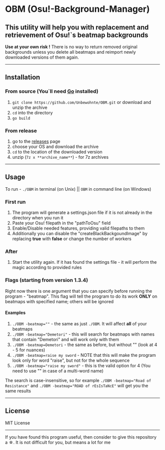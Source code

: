 # OBM (Osu!-Background-Manager)

## This utility will help you with replacement and retrievement of Osu!`s beatmap backgrounds

**Use at your own risk !**
There is no way to return removed original backgrounds unless you delete all beatmaps and reimport newly downloaded versions of them again.  

---

## Installation 

### From source (You`ll need [Go](https://golang.org/dl/) installed)
1. `git clone https://github.com/Unbewohnte/OBM.git` or download and unzip the archive
2. `cd` into the directory
3. `go build`

### From release
1. go to the [releases](https://github.com/Unbewohnte/OBM/releases) page
2. choose your OS and download the archive
3. `cd` to the location of the downloaded version
4. unzip (`7z x **archive_name**`) - for 7z archives

---

## Usage
To run - `./OBM` in terminal (on Unix) || `OBM` in command line (on Windows)  

### First run 
1. The program will generate a settings.json file if it is not already in the directory when you run it
2. Paste your Osu! filepath in the "pathToOsu" field
3. Enable/Disable needed features, providing valid filepaths to them 
4. Additionally you can disable the "createBlackBackgoundImage" by replacing **true** with **false** or change the number of workers

### After
1. Start the utility again. If it has found the settings file - it will perform the magic according to provided rules


### Flags (starting from version 1.3.4)
Right now there is one argument that you can specify before running the program - "beatmap".
This flag will tell the program to do its work **ONLY** on beatmaps with specified name; others will be ignored

#### Examples
1. `./OBM -beatmap=""` - the same as just `./OBM`. It will affect **all** of your beatmaps
2. `./OBM -beatmap="Demetori"` - this will search for beatmaps with names that contain "Demetori" and will work only with them
3. `./OBM -beatmap=Demetori` - the same as before, but without "" (look at 4 - 5 for nuances)
4. `./OBM -beatmap=raise my sword` - NOTE that this will make the program look only for word "raise", but not for the whole sequence
5. `./OBM -beatmap="raise my sword"` - this is the valid option for 4 (You need to use "" in case of a multi-word name)

The search is case-insensitive, so for example `./OBM -beatmap="Road of Resistance"` and `./OBM -beatmap="ROAD of rEsIsTaNcE"` will get you the same results

---

## License
MIT License

---

If you have found this program useful, then consider to give this repository a ☆. It is not difficult for you, but means a lot for me 
